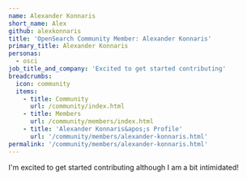 ```yaml
---
name: Alexander Konnaris
short_name: Alex
github: alexkonnaris
title: 'OpenSearch Community Member: Alexander Konnaris'
primary_title: Alexander Konnaris
personas:
  - osci
job_title_and_company: 'Excited to get started contributing'
breadcrumbs:
  icon: community
  items:
    - title: Community
      url: /community/index.html
    - title: Members
      url: /community/members/index.html
    - title: 'Alexander Konnaris&apos;s Profile'
      url: '/community/members/alexander-konnaris.html'
permalink: '/community/members/alexander-konnaris.html'
---
```


I'm excited to get started contributing although I am a bit intimidated!
